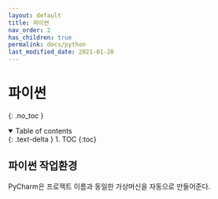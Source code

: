 ```yaml
---
layout: default
title: 파이썬
nav_order: 2
has_children: true
permalink: docs/python
last_modified_date: 2021-01-28
---
```


# 파이썬
{: .no_toc }

<details open markdown="block">
  <summary>
    Table of contents
  </summary>
  {: .text-delta }
1. TOC
{:toc}
</details>


## 파이썬 작업환경


PyCharm은 프로젝트 이름과 동일한 가상머신을 자동으로 만들어준다.

